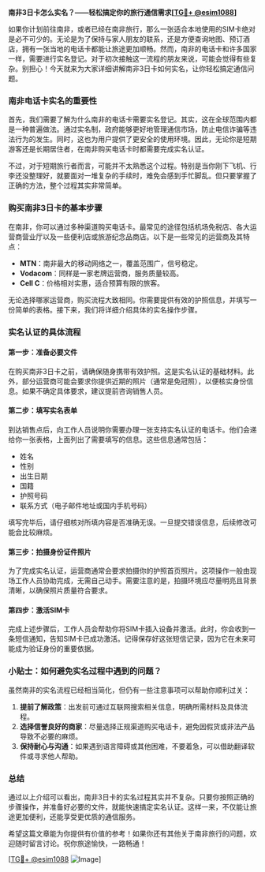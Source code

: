 **南非3日卡怎么实名？——轻松搞定你的旅行通信需求[[TG💪+ @esim1088](https://t.me/s/esim1088)]**

如果你计划前往南非，或者已经在南非旅行，那么一张适合本地使用的SIM卡绝对是必不可少的。无论是为了保持与家人朋友的联系，还是方便查询地图、预订酒店，拥有一张当地的电话卡都能让旅途更加顺畅。然而，南非的电话卡和许多国家一样，需要进行实名登记。对于初次接触这一流程的朋友来说，可能会觉得有些复杂。别担心！今天就来为大家详细讲解南非3日卡如何实名，让你轻松搞定通信问题。

### 南非电话卡实名的重要性

首先，我们需要了解为什么南非的电话卡需要实名登记。其实，这在全球范围内都是一种普遍做法。通过实名制，政府能够更好地管理通信市场，防止电信诈骗等违法行为的发生。同时，这也为用户提供了更安全的使用环境。因此，无论你是短期游客还是长期居住者，在南非购买电话卡时都需要完成实名认证。

不过，对于短期旅行者而言，可能并不太熟悉这个过程。特别是当你刚下飞机、行李还没整理好，就要面对一堆复杂的手续时，难免会感到手忙脚乱。但只要掌握了正确的方法，整个过程其实非常简单。

### 购买南非3日卡的基本步骤

在南非，你可以通过多种渠道购买电话卡。最常见的途径包括机场免税店、各大运营商营业厅以及一些便利店或旅游纪念品商店。以下是一些常见的运营商及其特点：

- **MTN**：南非最大的移动网络之一，覆盖范围广，信号稳定。
- **Vodacom**：同样是一家老牌运营商，服务质量较高。
- **Cell C**：价格相对实惠，适合预算有限的旅客。

无论选择哪家运营商，购买流程大致相同。你需要提供有效的护照信息，并填写一份简单的表格。接下来，我们将详细介绍具体的实名操作步骤。

### 实名认证的具体流程

#### 第一步：准备必要文件

在购买南非3日卡之前，请确保随身携带有效护照。这是实名认证的基础材料。此外，部分运营商可能会要求你提供近期的照片（通常是免冠照），以便核实身份信息。如果不确定具体要求，建议提前咨询销售人员。

#### 第二步：填写实名表单

到达销售点后，向工作人员说明你需要办理一张支持实名认证的电话卡。他们会递给你一张表格，上面列出了需要填写的信息。这些信息通常包括：

- 姓名
- 性别
- 出生日期
- 国籍
- 护照号码
- 联系方式（电子邮件地址或国内手机号码）

填写完毕后，请仔细核对所填内容是否准确无误。一旦提交错误信息，后续修改可能会比较麻烦。

#### 第三步：拍摄身份证件照片

为了完成实名认证，运营商通常会要求拍摄你的护照首页照片。这项操作一般由现场工作人员协助完成，无需自己动手。需要注意的是，拍摄环境应尽量明亮且背景清晰，以确保照片质量符合要求。

#### 第四步：激活SIM卡

完成上述步骤后，工作人员会帮助你将SIM卡插入设备并激活。此时，你会收到一条短信通知，告知SIM卡已成功激活。记得保存好这张短信记录，因为它在未来可能成为验证身份的重要依据。

### 小贴士：如何避免实名过程中遇到的问题？

虽然南非的实名流程已经相当简化，但仍有一些注意事项可以帮助你顺利过关：

1. **提前了解政策**：出发前可通过互联网搜索相关信息，明确所需材料及具体流程。
2. **选择信誉良好的商家**：尽量选择正规渠道购买电话卡，避免因假货或非法产品导致不必要的麻烦。
3. **保持耐心与沟通**：如果遇到语言障碍或其他困难，不要着急，可以借助翻译软件或寻求他人帮助。

### 总结

通过以上介绍可以看出，南非3日卡的实名过程其实并不复杂。只要你按照正确的步骤操作，并准备好必要的文件，就能快速搞定实名认证。这样一来，不仅能让旅途更加便利，还能享受更优质的通信服务。

希望这篇文章能为你提供有价值的参考！如果你还有其他关于南非旅行的问题，欢迎随时留言讨论。祝你旅途愉快，一路畅通！

[[TG💪+ @esim1088](https://t.me/s/esim1088) ![Image](https://i.postimg.cc/4NQfJmqS/Snipaste-2025-05-13-00-14-12.png)]